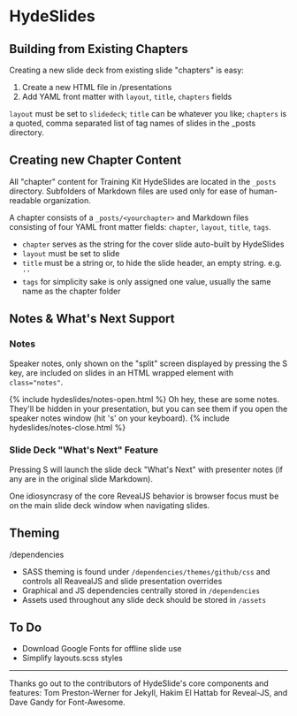 # HydeSlides

## Building from Existing Chapters

Creating a new slide deck from existing slide "chapters" is easy:

1. Create a new HTML file in /presentations
2. Add YAML front matter with `layout`, `title`, `chapters` fields

`layout` must be set to `slidedeck`; `title` can be whatever you like; `chapters` is a quoted, comma separated list of tag names of slides in the _posts directory.

## Creating new Chapter Content

All "chapter" content for Training Kit HydeSlides are located in the `_posts` directory. Subfolders of Markdown files are used only for ease of human-readable organization.

A chapter consists of a `_posts/<yourchapter>` and Markdown files consisting of four YAML front matter fields: `chapter`, `layout`, `title`, `tags`.

* `chapter` serves as the string for the cover slide auto-built by HydeSlides
* `layout` must be set to slide
* `title` must be a string or, to hide the slide header, an empty string. e.g. `''`
* `tags` for simplicity sake is only assigned one value, usually the same name as the chapter folder

## Notes & What's Next Support

### Notes

Speaker notes, only shown on the "split" screen displayed by pressing the S key, are included on slides in an HTML wrapped element with `class="notes"`.

  {% include hydeslides/notes-open.html %}
    Oh hey, these are some notes. They'll be hidden in your presentation, but you can see them if you open the speaker notes window (hit 's' on your keyboard).
  {% include hydeslides/notes-close.html %}

### Slide Deck "What's Next" Feature

Pressing S will launch the slide deck "What's Next" with presenter notes (if any are in the original slide Markdown).

One idiosyncrasy of the core RevealJS behavior is browser focus must be on the main slide deck window when navigating slides.

## Theming

/dependencies 
* SASS theming is found under `/dependencies/themes/github/css` and controls all ReavealJS and slide presentation overrides
* Graphical and JS dependencies centrally stored in `/dependencies`
* Assets used throughout any slide deck should be stored in `/assets`

## To Do
* Download Google Fonts for offline slide use
* Simplify layouts.scss styles

---
Thanks go out to the contributors of HydeSlide's core components and features: Tom Preston-Werner for Jekyll, Hakim El Hattab for Reveal-JS, and Dave Gandy for Font-Awesome.

